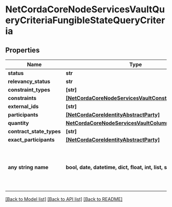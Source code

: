 # NetCordaCoreNodeServicesVaultQueryCriteriaFungibleStateQueryCriteria

## Properties
Name | Type | Description | Notes
------------ | ------------- | ------------- | -------------
**status** | **str** |  | 
**relevancy_status** | **str** |  | 
**constraint_types** | **[str]** |  | 
**constraints** | [**[NetCordaCoreNodeServicesVaultConstraintInfo]**](NetCordaCoreNodeServicesVaultConstraintInfo.md) |  | 
**external_ids** | **[str]** |  | 
**participants** | [**[NetCordaCoreIdentityAbstractParty]**](NetCordaCoreIdentityAbstractParty.md) |  | [optional] 
**quantity** | [**NetCordaCoreNodeServicesVaultColumnPredicateLong**](NetCordaCoreNodeServicesVaultColumnPredicateLong.md) |  | [optional] 
**contract_state_types** | **[str]** |  | [optional] 
**exact_participants** | [**[NetCordaCoreIdentityAbstractParty]**](NetCordaCoreIdentityAbstractParty.md) |  | [optional] 
**any string name** | **bool, date, datetime, dict, float, int, list, str, none_type** | any string name can be used but the value must be the correct type | [optional]

[[Back to Model list]](../README.md#documentation-for-models) [[Back to API list]](../README.md#documentation-for-api-endpoints) [[Back to README]](../README.md)


